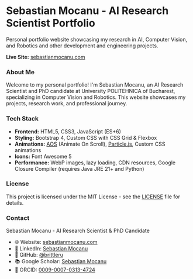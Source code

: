 # Sebastian Mocanu - AI Research Scientist Portfolio

Personal portfolio website showcasing my research in AI, Computer Vision, and Robotics and other development
and engineering projects.

**Live Site:** [sebastianmocanu.com](https://sebastianmocanu.com)

### About Me

Welcome to my personal portfolio! I'm Sebastian Mocanu, an AI Research Scientist and PhD candidate at University
POLITEHNICA of Bucharest, specializing in Computer Vision and Robotics. This website showcases my projects,
research work, and professional journey.

### Tech Stack

- **Frontend:** HTML5, CSS3, JavaScript (ES+6)
- **Styling:** Bootstrap 4, Custom CSS with CSS Grid & Flexbox
- **Animations:** [AOS](https://github.com/michalsnik/aos) (Animate On Scroll),
  [Particle.js](https://github.com/VincentGarreau/particles.js), Custom CSS animations
- **Icons:** Font Awesome 5
- **Performance:** WebP images, lazy loading, CDN resources, Google Closure Compiler (requires Java JRE 21+ and Python)

### License

This project is licensed under the MIT License - see the [LICENSE](LICENSE) file for details.

### Contact

Sebastian Mocanu - AI Research Scientist & PhD Candidate

- 🌐 Website: [sebastianmocanu.com](https://sebastianmocanu.com)
- 💼 LinkedIn: [Sebastian Mocanu](https://www.linkedin.com/in/sebastian-mocanu-b76a61184/)
- 🐙 GitHub: [@brittleru](https://github.com/brittleru)
- 📚 Google Scholar: [Sebastian Mocanu](https://scholar.google.com/citations?user=osyBED4AAAAJ&hl=en&oi=ao)
- 🔬 ORCID: [0009-0007-0313-4724](https://orcid.org/0009-0007-0313-4724)